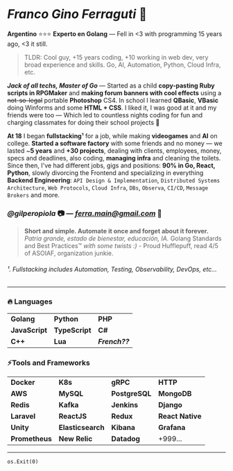 # _Franco Gino Ferraguti_ 🔰

**Argentino** ⭐️⭐️⭐️ **Experto en Golang** — Fell in <3 with programming 15 years ago, <3 it still. 

> TLDR: Cool guy, +15 years coding, +10 working in web dev, very broad experience and skills. Go, AI, Automation, Python, Cloud Infra, etc.

***Jack of all techs, Master of Go*** — Started as a child **copy-pasting Ruby scripts in RPGMaker** and **making forum banners with cool effects** using a ~~not-so-legal~~ portable **Photoshop** CS4. In school I learned **QBasic**, **VBasic** doing Winforms and some **HTML + CSS**. I liked it, I was good at it and my friends were too — Which led to countless nights coding for fun and charging classmates for doing their school projects 🤫 

**At 18** I began **fullstacking¹** for a job, while making **videogames** and **AI** on college. **Started a software factory** with some friends and no money — we lasted ~**5 years** and **+30 projects**, dealing with clients, employees, money, specs and deadlines, also coding, **managing infra** and cleaning the toilets. Since then, I've had different jobs, gigs and positions: **90% in Go, React, Python**, slowly divorcing the Frontend and specializing in everything **Backend Engineering**: `API Design & Implementation`, `Distributed Systems Architecture`, `Web Protocols`, `Cloud Infra`, `DBs`, `Observa`, `CI/CD`, `Message Brokers` and more. 

### *@gilperopiola* 📷 — *ferra.main@gmail.com* 📨


> **Short and simple. Automate it once and forget about it forever.** *Patria grande, estado de bienestar, educación, IA.* Golang Standards and Best Practices™️ _with some twists_ *:)* - Proud Hufflepuff, read 4/5 of ASOIAF, organization junkie.

###### ¹. Fullstacking includes Automation, Testing, Observability, DevOps, etc...

---
### 🔥 **Languages**

|                       |               |                     |
|-----------------------|---------------|---------------------|
| **Golang**            | **Python**    | **PHP**             |
| **JavaScript**        | **TypeScript**| **C#**              |
| **C++**               | **Lua**       | ***French??***      |

### ⚡**Tools and Frameworks**
|                       |                    |                 |                   |
|-----------------------|--------------------|-----------------|-------------------|
| **Docker**            | **K8s**            | **gRPC**        | **HTTP**          |
| **AWS**               | **MySQL**          | **PostgreSQL**  | **MongoDB**       |
| **Redis**             | **Kafka**          | **Jenkins**     | **Django**        |
| **Laravel**           | **ReactJS**        | **Redux**       | **React Native**  |
| **Unity**             | **Elasticsearch**  | **Kibana**      | **Grafana**       |
| **Prometheus**        | **New Relic**      | **Datadog**     | +999...           |

---

```
os.Exit(0)
```
